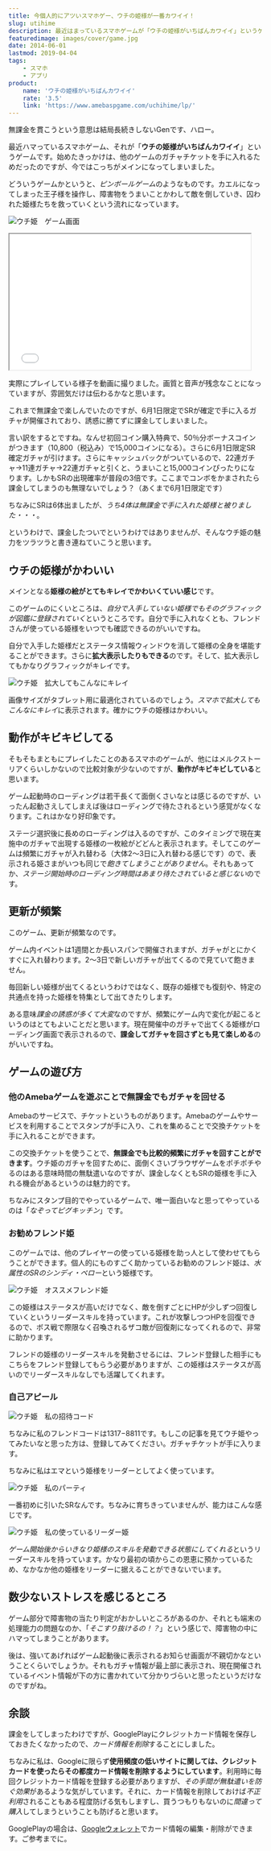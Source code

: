 ```yaml
---
title: 今個人的にアツいスマホゲー、ウチの姫様が一番カワイイ！
slug: utihime
description: 最近はまっているスマホゲームが「ウチの姫様がいちばんカワイイ」というゲームです。これまで無課金で楽しんでいたのですが、ついつい限定につられて課金してしまいました。課金したついでに、そんなウチ姫の魅力をご紹介したいと思います。
featuredimage: images/cover/game.jpg
date: 2014-06-01
lastmod: 2019-04-04
tags: 
    - スマホ
    - アプリ
product:
    name: 'ウチの姫様がいちばんカワイイ'
    rate: '3.5'
    link: 'https://www.amebaspgame.com/uchihime/lp/'
---
```


無課金を貫こうという意思は結局長続きしないGenです、ハロー。

最近ハマっているスマホゲーム、それが「<strong>ウチの姫様がいちばんカワイイ</strong>」というゲームです。始めたきっかけは、他のゲームのガチャチケットを手に入れるためだったのですが、今ではこっちがメインになってしまいました。

どういうゲームかというと、<em>ピンボールゲーム</em>のようなものです。カエルになってしまった王子様を操作し、障害物をうまいことかわして敵を倒していき、囚われた姫様たちを救っていくという流れになっています。

![ウチ姫　ゲーム画面](utihime_0002_gamegamen.jpg)

<iframe width="480" height="270" src="//www.youtube.com/embed/KoA-rae5Bu8" allowfullscreen=""></iframe>

実際にプレイしている様子を動画に撮りました。画質と音声が残念なことになっていますが、雰囲気だけは伝わるかなと思います。

これまで無課金で楽しんでいたのですが、6月1日限定でSRが確定で手に入るガチャが開催されており、誘惑に勝てずに課金してしまいました。

言い訳をするとですね。なんせ初回コイン購入特典で、50％分ボーナスコインがつきます（10,800（税込み）で15,000コインになる）。さらに6月1日限定SR確定ガチャが引けます。さらにキャッシュバックがついているので、22連ガチャ→11連ガチャ→22連ガチャと引くと、うまいこと15,000コインぴったりになります。しかもSRの出現確率が普段の3倍です。ここまでコンボをかまされたら課金してしまうのも無理ないでしょう？（あくまで6月1日限定です）

ちなみにSRは6体出ましたが、<em>うち4体は無課金で手に入れた姫様と被りました・・・</em>。

というわけで、課金したついでというわけではありませんが、そんなウチ姫の魅力をツラツラと書き連ねていこうと思います。

## ウチの姫様がかわいい

メインとなる<strong>姫様の絵がとてもキレイでかわいくていい感じ</strong>です。

このゲームのにくいところは、<em>自分で入手していない姫様でもそのグラフィックが図鑑に登録されていく</em>というところです。自分で手に入れなくとも、フレンドさんが使っている姫様をいつでも確認できるのがいいですね。

自分で入手した姫様だとステータス情報ウィンドウを消して姫様の全身を堪能することができます。さらに<strong>拡大表示したりもできる</strong>のです。そして、拡大表示してもかなりグラフィックがキレイです。

![ウチ姫　拡大してもこんなにキレイ](utihime_0005_kakudai.jpg)

画像サイズがタブレット用に最適化されているのでしょう。<em>スマホで拡大してもこんなにキレイ</em>に表示されます。確かにウチの姫様はかわいい。

## 動作がキビキビしてる

そもそもまともにプレイしたことのあるスマホのゲームが、他にはメルクストーリアくらいしかないので比較対象が少ないのですが、<strong>動作がキビキビしている</strong>と思います。

ゲーム起動時のローディングは若干長くて面倒くさいなとは感じるのですが、いったん起動さえしてしまえば後はローディングで待たされるという感覚がなくなります。これはかなり好印象です。

ステージ選択後に長めのローディングは入るのですが、このタイミングで現在実施中のガチャで出現する姫様の一枚絵がどどんと表示されます。そしてこのゲームは頻繁にガチャが入れ替わる（大体2〜3日に入れ替わる感じです）ので、表示される姫さまがいつも同じで<em>飽きてしまうことがありません</em>。それもあってか、<em>ステージ開始時のローディング時間はあまり待たされていると感じない</em>のです。

## 更新が頻繁

このゲーム、更新が頻繁なのです。

ゲーム内イベントは1週間とか長いスパンで開催されますが、ガチャがとにかくすぐに入れ替わります。2〜3日で新しいガチャが出てくるので見ていて飽きません。

毎回新しい姫様が出てくるというわけではなく、既存の姫様でも復刻や、特定の共通点を持った姫様を特集として出てきたりします。

ある意味<em>課金の誘惑が多くて大変</em>なのですが、頻繁にゲーム内で変化が起こるというのはとてもよいことだと思います。現在開催中のガチャで出てくる姫様がローディング画面で表示されるので、<strong>課金してガチャを回さずとも見て楽しめる</strong>のがいいですね。

## ゲームの遊び方

### 他のAmebaゲームを遊ぶことで無課金でもガチャを回せる

Amebaのサービスで、チケットというものがあります。Amebaのゲームやサービスを利用することでスタンプが手に入り、これを集めることで交換チケットを手に入れることができます。

この交換チケットを使うことで、<strong>無課金でも比較的頻繁にガチャを回すことができます</strong>。ウチ姫のガチャを回すために、面倒くさいブラウザゲームをポチポチやるのはある意味時間の無駄遣いなのですが、課金しなくともSRの姫様を手に入れる機会があるというのは魅力的です。

ちなみにスタンプ目的でやっているゲームで、唯一面白いなと思ってやっているのは「<em>なぞってピグキッチン</em>」です。

### お勧めフレンド姫

このゲームでは、他のプレイヤーの使っている姫様を助っ人として使わせてもらうことができます。個人的にものすごく助かっているお勧めのフレンド姫は、<em>水属性のSRのシンディ・ペロー</em>という姫様です。

![ウチ姫　オススメフレンド姫](utihime_0003_osusumefriend.jpg)

この姫様はステータスが高いだけでなく、敵を倒すごとにHPが少しずつ回復していくというリーダースキルを持っています。これが攻撃しつつHPを回復できるので、ボス戦で際限なく召喚されるザコ敵が回復剤になってくれるので、非常に助かります。

フレンドの姫様のリーダースキルを発動させるには、フレンド登録した相手にもこちらをフレンド登録してもらう必要がありますが、この姫様はステータスが高いのでリーダースキルなしでも活躍してくれます。

### 自己アピール

![ウチ姫　私の招待コード](utihime_0001_syoutai.jpg)

ちなみに私のフレンドコードは1317−8811です。もしこの記事を見てウチ姫やってみたいなと思った方は、登録してみてください。ガチャチケットが手に入ります。

ちなみに私はエマという姫様をリーダーとしてよく使っています。

![ウチ姫　私のパーティ](utihime_0006_myparty.jpg)

一番初めに引いたSRなんです。ちなみに育ちきっていませんが、能力はこんな感じです。

![ウチ姫　私の使っているリーダー姫](utihime_0000_myleader.jpg)

<em>ゲーム開始後からいきなり姫様のスキルを発動できる状態にしてくれる</em>というリーダースキルを持っています。かなり最初の頃からこの恩恵に預かっているため、なかなか他の姫様をリーダーに据えることができないでいます。

## 数少ないストレスを感じるところ

ゲーム部分で障害物の当たり判定がおかしいところがあるのか、それとも端末の処理能力の問題なのか、「<em>そこすり抜けるの！？</em>」という感じで、障害物の中にハマってしまうことがあります。

後は、強いてあげればゲーム起動後に表示されるお知らせ画面が不親切かなということくらいでしょうか。それもガチャ情報が最上部に表示され、現在開催されているイベント情報が下の方に書かれていて分かりづらいと思ったというだけなのですがね。

## 余談

課金をしてしまったわけですが、GooglePlayにクレジットカード情報を保存しておきたくなかったので、<em>カード情報を削除</em>することにしました。

ちなみに私は、Googleに限らず<strong>使用頻度の低いサイトに関しては、クレジットカードを使ったらその都度カード情報を削除するようにしています</strong>。利用時に毎回クレジットカード情報を登録する必要がありますが、<em>その手間が無駄遣いを防ぐ効果</em>があるような気がしています。それに、カード情報を削除しておけば<em>不正利用</em>されることもある程度防げる気もしますし、買うつもりもないのに<em>間違って購入</em>してしまうということも防げると思います。

GooglePlayの場合は、<a href="https://wallet.google.com/manage?hl=ja" target="_blank">Googleウォレット</a>でカード情報の編集・削除ができます。ご参考までに。

